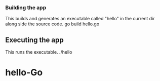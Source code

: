 
### Building the app
This builds and generates an executable called "hello" in the current dir along side the source code. 
go build hello.go

## Executing the app
This runs the executable.
./hello
# hello-Go
